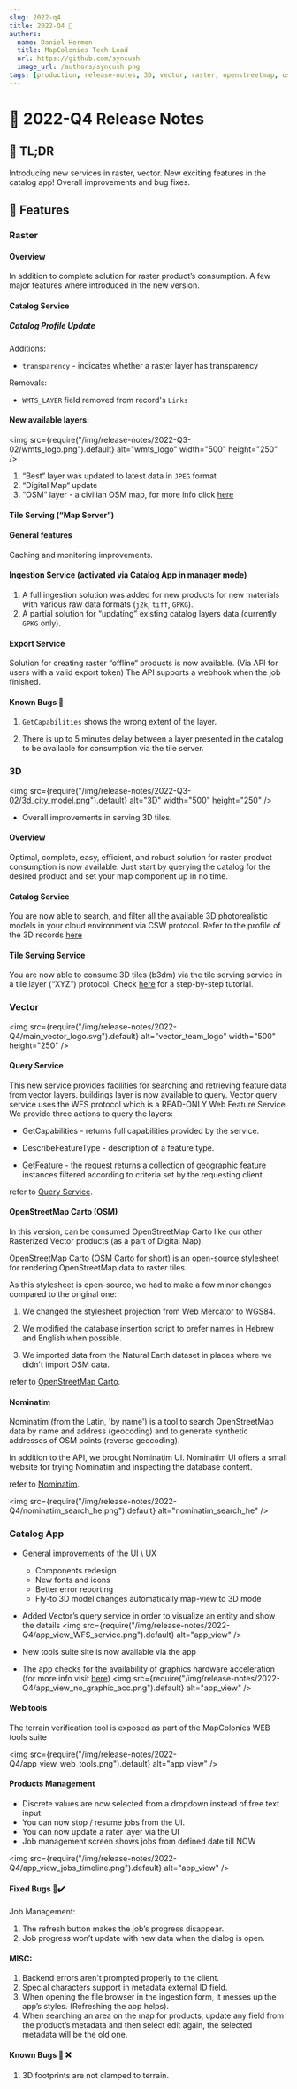 ```yaml
---
slug: 2022-q4
title: 2022-Q4 🎉
authors:
  name: Daniel Hermon
  title: MapColonies Tech Lead
  url: https://github.com/syncush
  image_url: /authors/syncush.png
tags: [production, release-notes, 3D, vector, raster, openstreetmap, osm]
---
```


# 🎉 2022-Q4 Release Notes

## 📄 TL;DR
Introducing new services in raster, vector.
New exciting features in the catalog app!
Overall improvements and bug fixes.

## 🚀 Features

### Raster

#### Overview
In addition to complete solution for raster product’s consumption. A few major features where introduced in the new version.

#### Catalog Service
##### Catalog Profile Update
Additions:
  * `transparency` - indicates whether a raster layer has transparency

Removals:
  * `WMTS_LAYER` field removed from record's `Links`


#### New available layers:

<img src={require("/img/release-notes/2022-Q3-02/wmts_logo.png").default} alt="wmts_logo" width="500" height="250" />

1. “Best“ layer was updated to latest data in `JPEG` format
2. “Digital Map“ update
3. “OSM“ layer - a civilian OSM map, for more info click [here](/docs/MapColonies/openstreetmap/openstreetmap)

#### Tile Serving (“Map Server”)
#### General features
Caching and monitoring improvements.

#### Ingestion Service (activated via Catalog App in manager mode)
1. A full ingestion solution was added for new products for new materials with various raw data formats (`j2k`, `tiff`, `GPKG`).
2. A partial solution for “updating” existing catalog layers data (currently `GPKG` only).



#### Export Service
Solution for creating raster “offline“ products is now available. (Via API for users with a valid export token)
The API supports a webhook when the job finished.

#### Known Bugs 🐞

1. `GetCapabilities` shows the wrong extent of the layer.

2. There is up to 5 minutes delay between a layer presented in the catalog to be available for consumption via the tile server.

### 3D

<img src={require("/img/release-notes/2022-Q3-02/3d_city_model.png").default} alt="3D" width="500" height="250" />

* Overall improvements in serving 3D tiles.

#### Overview

Optimal, complete, easy, efficient, and robust solution for raster product consumption is now available. Just start by querying the catalog for the desired product and set your map component up in no time.

#### Catalog Service

You are now able to search, and filter all the available 3D photorealistic models in your cloud environment via CSW protocol. Refer to the profile of the 3D records [here](/docs/MapColonies/3D/services/catalog/catalog-profile-v2)


#### Tile Serving Service

You are now able to consume 3D tiles (b3dm) via the tile serving service in a tile layer (“XYZ”) protocol. Check [here](/docs/MapColonies/3D/Guides/3d-getting-started) for a step-by-step tutorial.



### Vector

<img src={require("/img/release-notes/2022-Q4/main_vector_logo.svg").default} alt="vector_team_logo" width="500" height="250" />

#### Query Service

This new service provides facilities for searching and retrieving feature data from vector layers.
buildings layer is now available to query.
Vector query service uses the WFS protocol which is a READ-ONLY Web Feature Service.
We provide three actions to query the layers:

* GetCapabilities - returns full capabilities provided by the service.

* DescribeFeatureType - description of a feature type.

* GetFeature - the request returns a collection of geographic feature instances filtered according to criteria set by the requesting client.

refer to [Query Service](/docs/MapColonies/vector/Services/query).



#### OpenStreetMap Carto (OSM)

In this version, can be consumed OpenStreetMap Carto like our other Rasterized Vector products (as a part of Digital Map).

OpenStreetMap Carto (OSM Carto for short) is an open-source stylesheet for rendering OpenStreetMap data to raster tiles.

As this stylesheet is open-source, we had to make a few minor changes compared to the original one:

1. We changed the stylesheet projection from Web Mercator to WGS84.

2. We modified the database insertion script to prefer names in Hebrew and English when possible.

3. We imported data from the Natural Earth dataset in places where we didn't import OSM data.

refer to [OpenStreetMap Carto](/docs/MapColonies/openstreetmap/osm-carto/openstreetmap-carto).



#### Nominatim

Nominatim (from the Latin, 'by name') is a tool to search OpenStreetMap data by name and address (geocoding) and to generate synthetic addresses of OSM points (reverse geocoding).

In addition to the API, we brought Nominatim UI.
Nominatim UI offers a small website for trying Nominatim and inspecting the database content.

refer to [Nominatim](/docs/MapColonies/vector/Services/nominatim_service).

<img src={require("/img/release-notes/2022-Q4/nominatim_search_he.png").default} alt="nominatim_search_he" />


### Catalog App
* General improvements of the UI \ UX
  * Components redesign
  * New fonts and icons
  * Better error reporting
  * Fly-to 3D model changes automatically map-view to 3D mode
* Added Vector’s query service in order to visualize an entity and show the details
<img src={require("/img/release-notes/2022-Q4/app_view_WFS_service.png").default} alt="app_view" />

* New tools suite site is now available via the app
* The app checks for the availability of graphics hardware acceleration (for more info visit [here](/docs/MapColonies/3D/Guides/HardwareAcceleration))
<img src={require("/img/release-notes/2022-Q4/app_view_no_graphic_acc.png").default} alt="app_view" />




#### Web tools
The terrain verification tool is exposed as part of the MapColonies WEB tools suite

<img src={require("/img/release-notes/2022-Q4/app_view_web_tools.png").default} alt="app_view" />

#### Products Management

* Discrete values are now selected from a dropdown instead of free text input.
* You can now stop / resume jobs from the UI.
* You can now update a rater layer via the UI
* Job management screen shows jobs from defined date till NOW

<img src={require("/img/release-notes/2022-Q4/app_view_jobs_timeline.png").default} alt="app_view" />

#### Fixed Bugs 🐞✔️
Job Management:
1. The refresh button makes the job’s progress disappear.
2. Job progress won’t update with new data when the dialog is open.

#### MISC:
1. Backend errors aren't prompted properly to the client.
2. Special characters support in metadata external ID field.
3. When opening the file browser in the ingestion form, it messes up the app’s styles. (Refreshing the app helps).
4. When searching an area on the map for products, update any field from the product’s metadata and then select edit again, the selected metadata will be the old one.

#### Known Bugs 🐞 ❌
1. 3D footprints are not clamped to terrain.
